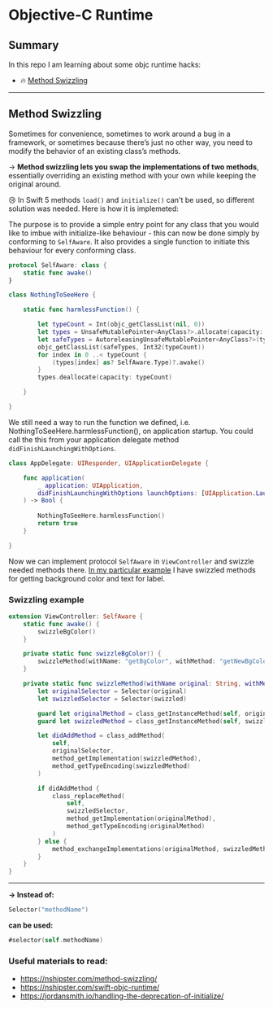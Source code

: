 # Objective-C Runtime

## Summary
In this repo I am learning about some objc runtime hacks:
- 🔥 [Method Swizzling](#method-swizzling)
  

---

## Method Swizzling

Sometimes for convenience, sometimes to work around a bug in a framework, or sometimes because there’s just no other way, you need to modify the behavior of an existing class’s methods. 

-> **Method swizzling lets you swap the implementations of two methods**, essentially overriding an existing method with your own while keeping the original around.

😢 In Swift 5 methods `load()` and `initialize()` can't be used, so different solution was needed. Here is how it is implemeted:

The purpose is to provide a simple entry point for any class that you would like to imbue with initialize-like behaviour - this can now be done simply by conforming to `SelfAware`. It also provides a single function to initiate this behaviour for every conforming class.

```swift
protocol SelfAware: class {
    static func awake()
}

class NothingToSeeHere {

    static func harmlessFunction() {

        let typeCount = Int(objc_getClassList(nil, 0))
        let types = UnsafeMutablePointer<AnyClass?>.allocate(capacity: typeCount)
        let safeTypes = AutoreleasingUnsafeMutablePointer<AnyClass?>(types)
        objc_getClassList(safeTypes, Int32(typeCount))
        for index in 0 ..< typeCount { 
            (types[index] as? SelfAware.Type)?.awake()
        }
        types.deallocate(capacity: typeCount)

    }

}
```

We still need a way to run the function we defined, i.e. NothingToSeeHere.harmlessFunction(), on application startup. You could call the this from your application delegate method `didFinishLaunchingWithOptions`.

```swift
class AppDelegate: UIResponder, UIApplicationDelegate {

	func application(
        _ application: UIApplication,
        didFinishLaunchingWithOptions launchOptions: [UIApplication.LaunchOptionsKey: Any]?
    ) -> Bool {
        
        NothingToSeeHere.harmlessFunction()
        return true
    }

}
```

Now we can implement protocol `SelfAware` in `ViewController` and swizzle needed methods there. [In my particular example](PlayingWithObjCRuntime/SwizzlingExtension.swift) I have swizzled methods for getting background color and text for label.

### Swizzling example

```swift
extension ViewController: SelfAware {
	static func awake() {
		swizzleBgColor()
	}

    private static func swizzleBgColor() {
		swizzleMethod(withName: "getBgColor", withMethod: "getNewBgColor")
	}

	private static func swizzleMethod(withName original: String, withMethod swizzled: String) {
		let originalSelector = Selector(original)
		let swizzledSelector = Selector(swizzled)

		guard let originalMethod = class_getInstanceMethod(self, originalSelector) else { return }
		guard let swizzledMethod = class_getInstanceMethod(self, swizzledSelector) else { return }

		let didAddMethod = class_addMethod(
			self,
			originalSelector,
			method_getImplementation(swizzledMethod),
			method_getTypeEncoding(swizzledMethod)
		)

		if didAddMethod {
			class_replaceMethod(
				self,
				swizzledSelector,
				method_getImplementation(originalMethod),
				method_getTypeEncoding(originalMethod)
			)
		} else {
			method_exchangeImplementations(originalMethod, swizzledMethod)
		}
	}
}
```

---

**-> Instead of:** 
```swift
Selector("methodName")
``` 
**can be used:**
```swift
#selector(self.methodName)
```

### Useful materials to read:
- https://nshipster.com/method-swizzling/
- https://nshipster.com/swift-objc-runtime/
- https://jordansmith.io/handling-the-deprecation-of-initialize/